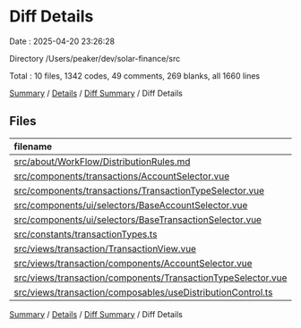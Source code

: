 # Diff Details

Date : 2025-04-20 23:26:28

Directory /Users/peaker/dev/solar-finance/src

Total : 10 files,  1342 codes, 49 comments, 269 blanks, all 1660 lines

[Summary](results.md) / [Details](details.md) / [Diff Summary](diff.md) / Diff Details

## Files
| filename | language | code | comment | blank | total |
| :--- | :--- | ---: | ---: | ---: | ---: |
| [src/about/WorkFlow/DistributionRules.md](/src/about/WorkFlow/DistributionRules.md) | Markdown | 606 | 0 | 140 | 746 |
| [src/components/transactions/AccountSelector.vue](/src/components/transactions/AccountSelector.vue) | Vue | -294 | -10 | -37 | -341 |
| [src/components/transactions/TransactionTypeSelector.vue](/src/components/transactions/TransactionTypeSelector.vue) | Vue | -82 | -1 | -11 | -94 |
| [src/components/ui/selectors/BaseAccountSelector.vue](/src/components/ui/selectors/BaseAccountSelector.vue) | Vue | 244 | 11 | 21 | 276 |
| [src/components/ui/selectors/BaseTransactionSelector.vue](/src/components/ui/selectors/BaseTransactionSelector.vue) | Vue | 388 | 5 | 72 | 465 |
| [src/constants/transactionTypes.ts](/src/constants/transactionTypes.ts) | TypeScript | 26 | 6 | 6 | 38 |
| [src/views/transaction/TransactionView.vue](/src/views/transaction/TransactionView.vue) | Vue | 19 | 1 | 7 | 27 |
| [src/views/transaction/components/AccountSelector.vue](/src/views/transaction/components/AccountSelector.vue) | Vue | 195 | 2 | 29 | 226 |
| [src/views/transaction/components/TransactionTypeSelector.vue](/src/views/transaction/components/TransactionTypeSelector.vue) | Vue | 173 | 3 | 26 | 202 |
| [src/views/transaction/composables/useDistributionControl.ts](/src/views/transaction/composables/useDistributionControl.ts) | TypeScript | 67 | 32 | 16 | 115 |

[Summary](results.md) / [Details](details.md) / [Diff Summary](diff.md) / Diff Details